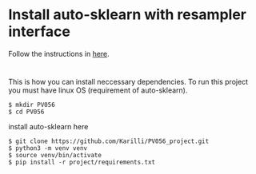# Install auto-sklearn with resampler interface
Follow the instructions in [here](https://github.com/Karilli/auto-sklearn/blob/development/INSTALL.md).

# 
This is how you can install neccessary dependencies.
To run this project you must have linux OS (requirement 
of auto-sklearn).

```
$ mkdir PV056
$ cd PV056
```
install auto-sklearn here
```
$ git clone https://github.com/Karilli/PV056_project.git
$ python3 -m venv venv
$ source venv/bin/activate
$ pip install -r project/requirements.txt
```
